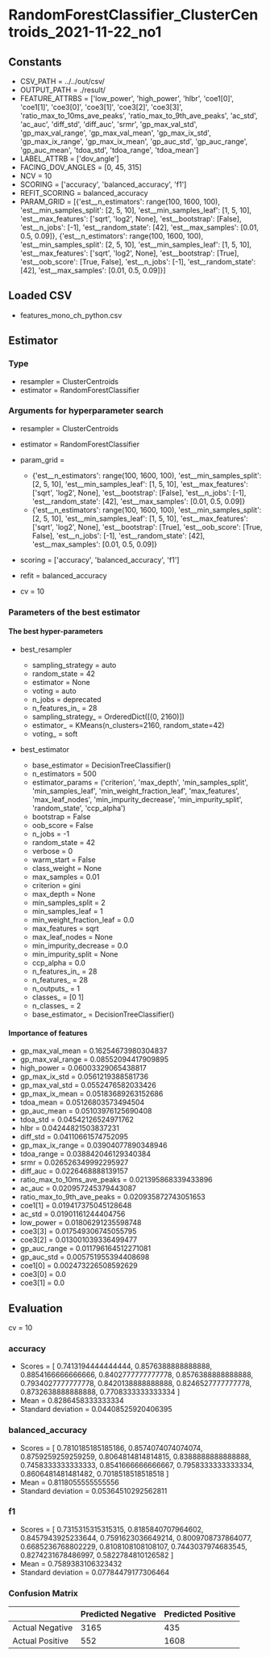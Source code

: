 # RandomForestClassifier_ClusterCentroids_2021-11-22_no1
## Constants
- CSV_PATH = ../../out/csv/
- OUTPUT_PATH = ./result/
- FEATURE_ATTRBS = ['low_power', 'high_power', 'hlbr', 'coe1[0]', 'coe1[1]', 'coe3[0]', 'coe3[1]', 'coe3[2]', 'coe3[3]', 'ratio_max_to_10ms_ave_peaks', 'ratio_max_to_9th_ave_peaks', 'ac_std', 'ac_auc', 'diff_std', 'diff_auc', 'srmr', 'gp_max_val_std', 'gp_max_val_range', 'gp_max_val_mean', 'gp_max_ix_std', 'gp_max_ix_range', 'gp_max_ix_mean', 'gp_auc_std', 'gp_auc_range', 'gp_auc_mean', 'tdoa_std', 'tdoa_range', 'tdoa_mean']
- LABEL_ATTRB = ['dov_angle']
- FACING_DOV_ANGLES = [0, 45, 315]
- NCV = 10
- SCORING = ['accuracy', 'balanced_accuracy', 'f1']
- REFIT_SCORING = balanced_accuracy
- PARAM_GRID = [{'est__n_estimators': range(100, 1600, 100), 'est__min_samples_split': [2, 5, 10], 'est__min_samples_leaf': [1, 5, 10], 'est__max_features': ['sqrt', 'log2', None], 'est__bootstrap': [False], 'est__n_jobs': [-1], 'est__random_state': [42], 'est__max_samples': [0.01, 0.5, 0.09]}, {'est__n_estimators': range(100, 1600, 100), 'est__min_samples_split': [2, 5, 10], 'est__min_samples_leaf': [1, 5, 10], 'est__max_features': ['sqrt', 'log2', None], 'est__bootstrap': [True], 'est__oob_score': [True, False], 'est__n_jobs': [-1], 'est__random_state': [42], 'est__max_samples': [0.01, 0.5, 0.09]}]

## Loaded CSV
- features_mono_ch_python.csv

## Estimator
### Type
- resampler = ClusterCentroids
- estimator = RandomForestClassifier

### Arguments for hyperparameter search
- resampler = ClusterCentroids
- estimator = RandomForestClassifier
- param_grid = 
	- {'est__n_estimators': range(100, 1600, 100), 'est__min_samples_split': [2, 5, 10], 'est__min_samples_leaf': [1, 5, 10], 'est__max_features': ['sqrt', 'log2', None], 'est__bootstrap': [False], 'est__n_jobs': [-1], 'est__random_state': [42], 'est__max_samples': [0.01, 0.5, 0.09]}
	- {'est__n_estimators': range(100, 1600, 100), 'est__min_samples_split': [2, 5, 10], 'est__min_samples_leaf': [1, 5, 10], 'est__max_features': ['sqrt', 'log2', None], 'est__bootstrap': [True], 'est__oob_score': [True, False], 'est__n_jobs': [-1], 'est__random_state': [42], 'est__max_samples': [0.01, 0.5, 0.09]}

- scoring = ['accuracy', 'balanced_accuracy', 'f1']
- refit = balanced_accuracy
- cv = 10

### Parameters of the best estimator
#### The best hyper-parameters
- best_resampler
	- sampling_strategy = auto
	- random_state = 42
	- estimator = None
	- voting = auto
	- n_jobs = deprecated
	- n_features_in_ = 28
	- sampling_strategy_ = OrderedDict([(0, 2160)])
	- estimator_ = KMeans(n_clusters=2160, random_state=42)
	- voting_ = soft

- best_estimator
	- base_estimator = DecisionTreeClassifier()
	- n_estimators = 500
	- estimator_params = ('criterion', 'max_depth', 'min_samples_split', 'min_samples_leaf', 'min_weight_fraction_leaf', 'max_features', 'max_leaf_nodes', 'min_impurity_decrease', 'min_impurity_split', 'random_state', 'ccp_alpha')
	- bootstrap = False
	- oob_score = False
	- n_jobs = -1
	- random_state = 42
	- verbose = 0
	- warm_start = False
	- class_weight = None
	- max_samples = 0.01
	- criterion = gini
	- max_depth = None
	- min_samples_split = 2
	- min_samples_leaf = 1
	- min_weight_fraction_leaf = 0.0
	- max_features = sqrt
	- max_leaf_nodes = None
	- min_impurity_decrease = 0.0
	- min_impurity_split = None
	- ccp_alpha = 0.0
	- n_features_in_ = 28
	- n_features_ = 28
	- n_outputs_ = 1
	- classes_ = [0 1]
	- n_classes_ = 2
	- base_estimator_ = DecisionTreeClassifier()

#### Importance of features
- gp_max_val_mean = 0.16254673980304837
- gp_max_val_range = 0.08552094417909895
- high_power = 0.06003329065438817
- gp_max_ix_std = 0.0561219388581736
- gp_max_val_std = 0.0552476582033426
- gp_max_ix_mean = 0.05183689263152686
- tdoa_mean = 0.05126803573494504
- gp_auc_mean = 0.05103976125690408
- tdoa_std = 0.04542126524971762
- hlbr = 0.04244821503837231
- diff_std = 0.04110661574752095
- gp_max_ix_range = 0.03904077890348946
- tdoa_range = 0.038842046129340384
- srmr = 0.026526349992295927
- diff_auc = 0.0226468888139157
- ratio_max_to_10ms_ave_peaks = 0.021395868339433896
- ac_auc = 0.020957245379443087
- ratio_max_to_9th_ave_peaks = 0.020935872743051653
- coe1[1] = 0.019417375045128648
- ac_std = 0.01901161244404756
- low_power = 0.01806291235598748
- coe3[3] = 0.017549306745055795
- coe3[2] = 0.013001039336499477
- gp_auc_range = 0.011796164512271081
- gp_auc_std = 0.005751955394408698
- coe1[0] = 0.002473226508592629
- coe3[0] = 0.0
- coe3[1] = 0.0

## Evaluation
cv = 10
### accuracy
- Scores = [ 0.7413194444444444, 0.8576388888888888, 0.8854166666666666, 0.8402777777777778, 0.8576388888888888, 0.7934027777777778, 0.8420138888888888, 0.8246527777777778, 0.8732638888888888, 0.7708333333333334 ]
- Mean = 0.8286458333333334
- Standard deviation = 0.04408525920406395

### balanced_accuracy
- Scores = [ 0.7810185185185186, 0.8574074074074074, 0.8759259259259259, 0.8064814814814815, 0.8388888888888888, 0.7458333333333333, 0.8541666666666667, 0.7958333333333334, 0.8606481481481482, 0.7018518518518518 ]
- Mean = 0.8118055555555556
- Standard deviation = 0.05364510292562811

### f1
- Scores = [ 0.7315315315315315, 0.8185840707964602, 0.8457943925233644, 0.7591623036649214, 0.8009708737864077, 0.6685236768802229, 0.8108108108108107, 0.7443037974683545, 0.8274231678486997, 0.5822784810126582 ]
- Mean = 0.7589383106323432
- Standard deviation = 0.07784479177306464

### Confusion Matrix
|  | Predicted Negative | Predicted Positive |
| --- | --- | --- |
| Actual Negative | 3165 | 435 |
| Actual Positive | 552 | 1608 |

      